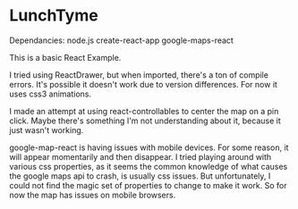 # LunchTyme

Dependancies:
	node.js
	create-react-app
	google-maps-react


This is a basic React Example.


I tried using ReactDrawer, but when imported, there's a ton of 
compile errors. It's possible it doesn't work due to version
differences. For now it uses css3 animations.


I made an attempt at using react-controllables to center the map 
on a pin click. Maybe there's something I'm not understanding about 
it, because it just wasn't working.


google-map-react is having issues with mobile devices. For some reason, 
it will appear momentarily and then disappear. I tried playing around
with various css properties, as it seems the common knowledge of what
causes the google maps api to crash, is usually css issues. But 
unfortunately, I could not find the magic set of properties to change
to make it work. So for now the map has issues on mobile browsers.